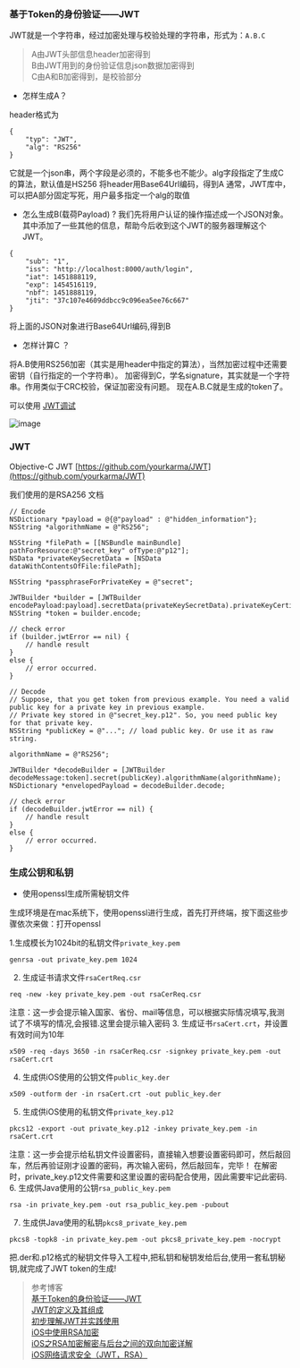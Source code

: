 ### 基于Token的身份验证——JWT

JWT就是一个字符串，经过加密处理与校验处理的字符串，形式为：`A.B.C`
> A由JWT头部信息header加密得到<br>
> B由JWT用到的身份验证信息json数据加密得到<br>
> C由A和B加密得到，是校验部分

- 怎样生成A？

header格式为

```
{
    "typ": "JWT",
    "alg": "RS256" 
}
```
它就是一个json串，两个字段是必须的，不能多也不能少。alg字段指定了生成C的算法，默认值是HS256
将header用Base64Url编码，得到A
通常，JWT库中，可以把A部分固定写死，用户最多指定一个alg的取值

- 怎么生成B(载荷Payload) ?
我们先将用户认证的操作描述成一个JSON对象。其中添加了一些其他的信息，帮助今后收到这个JWT的服务器理解这个JWT。

```
{
    "sub": "1",
    "iss": "http://localhost:8000/auth/login",
    "iat": 1451888119,
    "exp": 1454516119,
    "nbf": 1451888119,
    "jti": "37c107e4609ddbcc9c096ea5ee76c667"
}

```
将上面的JSON对象进行Base64Url编码,得到B

- 怎样计算C ？

将A.B使用RS256加密（其实是用header中指定的算法），当然加密过程中还需要密钥（自行指定的一个字符串）。
加密得到C，学名signature，其实就是一个字符串。作用类似于CRC校验，保证加密没有问题。
现在A.B.C就是生成的token了。

可以使用
[JWT调试](https://jwt.io/#debugger-io)

![image](http://7xsi0q.com1.z0.glb.clouddn.com/Snip20180511_2.png)

### JWT

Objective-C JWT [https://github.com/yourkarma/JWT](https://github.com/yourkarma/JWT)


我们使用的是RSA256
文档
```
// Encode
NSDictionary *payload = @{@"payload" : @"hidden_information"};
NSString *algorithmName = @"RS256";

NSString *filePath = [[NSBundle mainBundle] pathForResource:@"secret_key" ofType:@"p12"];
NSData *privateKeySecretData = [NSData dataWithContentsOfFile:filePath];

NSString *passphraseForPrivateKey = @"secret";

JWTBuilder *builder = [JWTBuilder encodePayload:payload].secretData(privateKeySecretData).privateKeyCertificatePassphrase(passphraseForPrivateKey).algorithmName(algorithmName);
NSString *token = builder.encode;

// check error
if (builder.jwtError == nil) {
    // handle result
}
else {
    // error occurred.
}

// Decode
// Suppose, that you get token from previous example. You need a valid public key for a private key in previous example.
// Private key stored in @"secret_key.p12". So, you need public key for that private key.
NSString *publicKey = @"..."; // load public key. Or use it as raw string.

algorithmName = @"RS256";

JWTBuilder *decodeBuilder = [JWTBuilder decodeMessage:token].secret(publicKey).algorithmName(algorithmName);
NSDictionary *envelopedPayload = decodeBuilder.decode;

// check error
if (decodeBuilder.jwtError == nil) {
    // handle result
}
else {
    // error occurred.
}
```

### 生成公钥和私钥

- 使用openssl生成所需秘钥文件

生成环境是在mac系统下，使用openssl进行生成，首先打开终端，按下面这些步骤依次来做：打开openssl

1.生成模长为1024bit的私钥文件`private_key.pem`

```
genrsa -out private_key.pem 1024
```
2. 生成证书请求文件`rsaCertReq.csr`

```
req -new -key private_key.pem -out rsaCerReq.csr
```
注意：这一步会提示输入国家、省份、mail等信息，可以根据实际情况填写,我测试了不填写的情况,会报错.这里会提示输入密码
3. 生成证书`rsaCert.crt`，并设置有效时间为10年

```
x509 -req -days 3650 -in rsaCerReq.csr -signkey private_key.pem -out rsaCert.crt
```
4. 生成供iOS使用的公钥文件`public_key.der`
```
x509 -outform der -in rsaCert.crt -out public_key.der
```
5. 生成供iOS使用的私钥文件`private_key.p12`
```
pkcs12 -export -out private_key.p12 -inkey private_key.pem -in rsaCert.crt
```
注意：这一步会提示给私钥文件设置密码，直接输入想要设置密码即可，然后敲回车，然后再验证刚才设置的密码，再次输入密码，然后敲回车，完毕！
在解密时，private_key.p12文件需要和这里设置的密码配合使用，因此需要牢记此密码.
6. 生成供Java使用的公钥`rsa_public_key.pem`
```
rsa -in private_key.pem -out rsa_public_key.pem -pubout
```
7. 生成供Java使用的私钥`pkcs8_private_key.pem`

```
pkcs8 -topk8 -in private_key.pem -out pkcs8_private_key.pem -nocrypt
```
把.der和.p12格式的秘钥文件导入工程中,把私钥和秘钥发给后台,使用一套私钥秘钥,就完成了JWT token的生成!

> 参考博客<br>
[基于Token的身份验证——JWT](http://www.cnblogs.com/zjutzz/p/5790180.html)<br>
[JWT的定义及其组成](https://www.jianshu.com/p/168d34aab2e3)<br>
[初步理解JWT并实践使用](https://www.jianshu.com/p/2fdc20a42c41)<br>
[iOS中使用RSA加密](https://www.jianshu.com/p/74a796ec5038)<br>
[iOS之RSA加密解密与后台之间的双向加密详解](https://www.jianshu.com/p/43f7fc8d8e14)<br>
[iOS网络请求安全（JWT，RSA）](https://www.jianshu.com/p/08b85f749c86)

